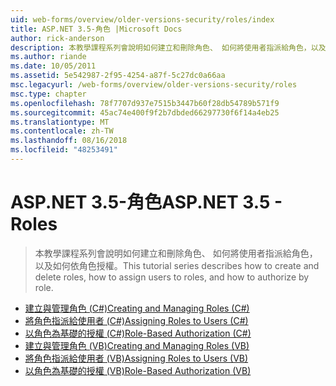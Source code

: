 ```yaml
---
uid: web-forms/overview/older-versions-security/roles/index
title: ASP.NET 3.5-角色 |Microsoft Docs
author: rick-anderson
description: 本教學課程系列會說明如何建立和刪除角色、 如何將使用者指派給角色，以及如何依角色授權。
ms.author: riande
ms.date: 10/05/2011
ms.assetid: 5e542987-2f95-4254-a87f-5c27dc0a66aa
msc.legacyurl: /web-forms/overview/older-versions-security/roles
msc.type: chapter
ms.openlocfilehash: 78f7707d937e7515b3447b60f28db54789b571f9
ms.sourcegitcommit: 45ac74e400f9f2b7dbded66297730f6f14a4eb25
ms.translationtype: MT
ms.contentlocale: zh-TW
ms.lasthandoff: 08/16/2018
ms.locfileid: "48253491"
---
```

<a name="aspnet-35---roles"></a><span data-ttu-id="6356b-103">ASP.NET 3.5-角色</span><span class="sxs-lookup"><span data-stu-id="6356b-103">ASP.NET 3.5 - Roles</span></span>
====================
> <span data-ttu-id="6356b-104">本教學課程系列會說明如何建立和刪除角色、 如何將使用者指派給角色，以及如何依角色授權。</span><span class="sxs-lookup"><span data-stu-id="6356b-104">This tutorial series describes how to create and delete roles, how to assign users to roles, and how to authorize by role.</span></span>


- [<span data-ttu-id="6356b-105">建立與管理角色 (C#)</span><span class="sxs-lookup"><span data-stu-id="6356b-105">Creating and Managing Roles (C#)</span></span>](creating-and-managing-roles-cs.md)
- [<span data-ttu-id="6356b-106">將角色指派給使用者 (C#)</span><span class="sxs-lookup"><span data-stu-id="6356b-106">Assigning Roles to Users (C#)</span></span>](assigning-roles-to-users-cs.md)
- [<span data-ttu-id="6356b-107">以角色為基礎的授權 (C#)</span><span class="sxs-lookup"><span data-stu-id="6356b-107">Role-Based Authorization (C#)</span></span>](role-based-authorization-cs.md)
- [<span data-ttu-id="6356b-108">建立與管理角色 (VB)</span><span class="sxs-lookup"><span data-stu-id="6356b-108">Creating and Managing Roles (VB)</span></span>](creating-and-managing-roles-vb.md)
- [<span data-ttu-id="6356b-109">將角色指派給使用者 (VB)</span><span class="sxs-lookup"><span data-stu-id="6356b-109">Assigning Roles to Users (VB)</span></span>](assigning-roles-to-users-vb.md)
- [<span data-ttu-id="6356b-110">以角色為基礎的授權 (VB)</span><span class="sxs-lookup"><span data-stu-id="6356b-110">Role-Based Authorization (VB)</span></span>](role-based-authorization-vb.md)
